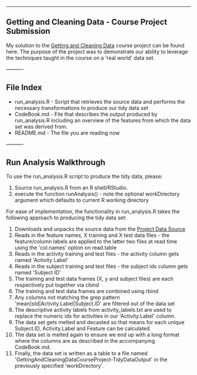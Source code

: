 ----
## Getting and Cleaning Data - Course Project Submission

My solution to the [Getting and Cleaning Data](https://class.coursera.org/getdata-009) course project can be found here.  The purpose of the project was to demonstrate our ability to leverage the techniques taught in the course on a 'real world' data set.  

———-
## File Index

* run_analysis.R - Script that retrieves the source data and performs the necessary transformations to produce our tidy data set 
* CodeBook.md - File that describes the output produced by run_analysis.R including an overview of the features from which the data set was derived from.
* README.md - The file you are reading now


———-
## Run Analysis Walkthrough

To use the run_analysis.R script to produce the tidy data, please:

1. Source run_analysis.R from an R shell/RStudio.
2. execute the function runAnalysis() - note the optional workDirectory argument which defaults to current R working directory

For ease of implementation, the functionality in run_analysis.R takes the following approach to producing the tidy data set:

1. Downloads and unpacks the source data from the [Project Data Source](https://d396qusza40orc.cloudfront.net/getdata%2Fprojectfiles%2FUCI%20HAR%20Dataset.zip)
2. Reads in the feature names, X training and X test data files - the feature/column labels are applied to the latter two files at read time using the 'col.names' option on read.table
3. Reads in the activity training and test files - the activity column gets named 'Activity Label'
4. Reads in the subject training and test files - the subject ids column gets named 'Subject ID'
5. The training and test data frames (X, y and subject files) are each respectively put together via cbind
6. The training and test data frames are combined using rbind
7. Any columns not matching the grep pattern 'mean|std|Activity.Label|Subject.ID' are filtered out of the data set 
8. The descriptive activity labels from activity_labels.txt are used to replace the numeric ids for activities in our 'Activity.Label' column.
9. The data set gets melted and decasted so that means for each unique Subject.ID, Activity.Label and Feature can be calculated.
10. The data set is melted again to ensure we end up with a long format where the columns are as described in the accompanying CodeBook.md.
11. Finally, the data set is written as a table to a file named 'GettingAndCleaningDataCourseProject-TidyDataOutput' in the previously specified 'workDirectory'.



